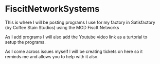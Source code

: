 # FiscitNetworkSystems

This is where I will be posting programs I use for my factory in Satisfactory (by Coffee Stain Studios) using the MOD FiscIt Networks

As I add programs I will also add the Youtube video link as a turtorial to setup the programs.




As I come across issues myself I will be creating tickets on here so it reminds me and allows you to help with it also.
